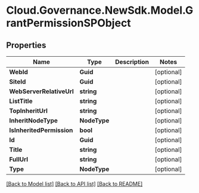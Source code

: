 # Cloud.Governance.NewSdk.Model.GrantPermissionSPObject
## Properties

Name | Type | Description | Notes
------------ | ------------- | ------------- | -------------
**WebId** | **Guid** |  | [optional] 
**SiteId** | **Guid** |  | [optional] 
**WebServerRelativeUrl** | **string** |  | [optional] 
**ListTitle** | **string** |  | [optional] 
**TopInheritUrl** | **string** |  | [optional] 
**InheritNodeType** | **NodeType** |  | [optional] 
**IsInheritedPermission** | **bool** |  | [optional] 
**Id** | **Guid** |  | [optional] 
**Title** | **string** |  | [optional] 
**FullUrl** | **string** |  | [optional] 
**Type** | **NodeType** |  | [optional] 

[[Back to Model list]](../README.md#documentation-for-models) [[Back to API list]](../README.md#documentation-for-api-endpoints) [[Back to README]](../README.md)

